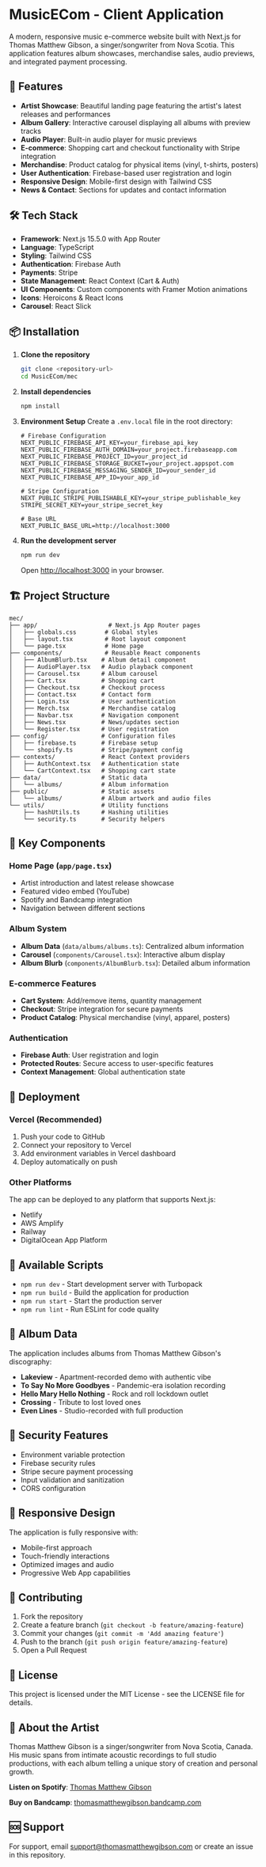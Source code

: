 # MusicECom - Client Application

A modern, responsive music e-commerce website built with Next.js for Thomas Matthew Gibson, a singer/songwriter from Nova Scotia. This application features album showcases, merchandise sales, audio previews, and integrated payment processing.

## 🎵 Features

- **Artist Showcase**: Beautiful landing page featuring the artist's latest releases and performances
- **Album Gallery**: Interactive carousel displaying all albums with preview tracks
- **Audio Player**: Built-in audio player for music previews
- **E-commerce**: Shopping cart and checkout functionality with Stripe integration
- **Merchandise**: Product catalog for physical items (vinyl, t-shirts, posters)
- **User Authentication**: Firebase-based user registration and login
- **Responsive Design**: Mobile-first design with Tailwind CSS
- **News & Contact**: Sections for updates and contact information

## 🛠️ Tech Stack

- **Framework**: Next.js 15.5.0 with App Router
- **Language**: TypeScript
- **Styling**: Tailwind CSS
- **Authentication**: Firebase Auth
- **Payments**: Stripe
- **State Management**: React Context (Cart & Auth)
- **UI Components**: Custom components with Framer Motion animations
- **Icons**: Heroicons & React Icons
- **Carousel**: React Slick

## 📦 Installation

1. **Clone the repository**
   ```bash
   git clone <repository-url>
   cd MusicECom/mec
   ```

2. **Install dependencies**
   ```bash
   npm install
   ```

3. **Environment Setup**
   Create a `.env.local` file in the root directory:
   ```env
   # Firebase Configuration
   NEXT_PUBLIC_FIREBASE_API_KEY=your_firebase_api_key
   NEXT_PUBLIC_FIREBASE_AUTH_DOMAIN=your_project.firebaseapp.com
   NEXT_PUBLIC_FIREBASE_PROJECT_ID=your_project_id
   NEXT_PUBLIC_FIREBASE_STORAGE_BUCKET=your_project.appspot.com
   NEXT_PUBLIC_FIREBASE_MESSAGING_SENDER_ID=your_sender_id
   NEXT_PUBLIC_FIREBASE_APP_ID=your_app_id

   # Stripe Configuration
   NEXT_PUBLIC_STRIPE_PUBLISHABLE_KEY=your_stripe_publishable_key
   STRIPE_SECRET_KEY=your_stripe_secret_key

   # Base URL
   NEXT_PUBLIC_BASE_URL=http://localhost:3000
   ```

4. **Run the development server**
   ```bash
   npm run dev
   ```

   Open [http://localhost:3000](http://localhost:3000) in your browser.

## 🏗️ Project Structure

```
mec/
├── app/                    # Next.js App Router pages
│   ├── globals.css        # Global styles
│   ├── layout.tsx         # Root layout component
│   └── page.tsx           # Home page
├── components/            # Reusable React components
│   ├── AlbumBlurb.tsx    # Album detail component
│   ├── AudioPlayer.tsx   # Audio playback component
│   ├── Carousel.tsx      # Album carousel
│   ├── Cart.tsx          # Shopping cart
│   ├── Checkout.tsx      # Checkout process
│   ├── Contact.tsx       # Contact form
│   ├── Login.tsx         # User authentication
│   ├── Merch.tsx         # Merchandise catalog
│   ├── Navbar.tsx        # Navigation component
│   ├── News.tsx          # News/updates section
│   └── Register.tsx      # User registration
├── config/               # Configuration files
│   ├── firebase.ts       # Firebase setup
│   └── shopify.ts        # Stripe/payment config
├── contexts/             # React Context providers
│   ├── AuthContext.tsx   # Authentication state
│   └── CartContext.tsx   # Shopping cart state
├── data/                 # Static data
│   └── albums/           # Album information
├── public/               # Static assets
│   └── albums/           # Album artwork and audio files
└── utils/                # Utility functions
    ├── hashUtils.ts      # Hashing utilities
    └── security.ts       # Security helpers
```

## 🎨 Key Components

### Home Page (`app/page.tsx`)
- Artist introduction and latest release showcase
- Featured video embed (YouTube)
- Spotify and Bandcamp integration
- Navigation between different sections

### Album System
- **Album Data** (`data/albums/albums.ts`): Centralized album information
- **Carousel** (`components/Carousel.tsx`): Interactive album display
- **Album Blurb** (`components/AlbumBlurb.tsx`): Detailed album information

### E-commerce Features
- **Cart System**: Add/remove items, quantity management
- **Checkout**: Stripe integration for secure payments
- **Product Catalog**: Physical merchandise (vinyl, apparel, posters)

### Authentication
- **Firebase Auth**: User registration and login
- **Protected Routes**: Secure access to user-specific features
- **Context Management**: Global authentication state

## 🚀 Deployment

### Vercel (Recommended)
1. Push your code to GitHub
2. Connect your repository to Vercel
3. Add environment variables in Vercel dashboard
4. Deploy automatically on push

### Other Platforms
The app can be deployed to any platform that supports Next.js:
- Netlify
- AWS Amplify
- Railway
- DigitalOcean App Platform

## 🔧 Available Scripts

- `npm run dev` - Start development server with Turbopack
- `npm run build` - Build the application for production
- `npm run start` - Start the production server
- `npm run lint` - Run ESLint for code quality

## 🎵 Album Data

The application includes albums from Thomas Matthew Gibson's discography:
- **Lakeview** - Apartment-recorded demo with authentic vibe
- **To Say No More Goodbyes** - Pandemic-era isolation recording
- **Hello Mary Hello Nothing** - Rock and roll lockdown outlet
- **Crossing** - Tribute to lost loved ones
- **Even Lines** - Studio-recorded with full production

## 🔐 Security Features

- Environment variable protection
- Firebase security rules
- Stripe secure payment processing
- Input validation and sanitization
- CORS configuration

## 📱 Responsive Design

The application is fully responsive with:
- Mobile-first approach
- Touch-friendly interactions
- Optimized images and audio
- Progressive Web App capabilities

## 🤝 Contributing

1. Fork the repository
2. Create a feature branch (`git checkout -b feature/amazing-feature`)
3. Commit your changes (`git commit -m 'Add amazing feature'`)
4. Push to the branch (`git push origin feature/amazing-feature`)
5. Open a Pull Request

## 📄 License

This project is licensed under the MIT License - see the LICENSE file for details.

## 🎤 About the Artist

Thomas Matthew Gibson is a singer/songwriter from Nova Scotia, Canada. His music spans from intimate acoustic recordings to full studio productions, with each album telling a unique story of creation and personal growth.

**Listen on Spotify**: [Thomas Matthew Gibson](https://open.spotify.com/artist/5YBhQGrVd7HtLkJSwAoE4W?si=_x8JSSXBQQ6qpLr0pDELWA)

**Buy on Bandcamp**: [thomasmatthewgibson.bandcamp.com](https://thomasmatthewgibson.bandcamp.com)

## 🆘 Support

For support, email support@thomasmatthewgibson.com or create an issue in this repository.